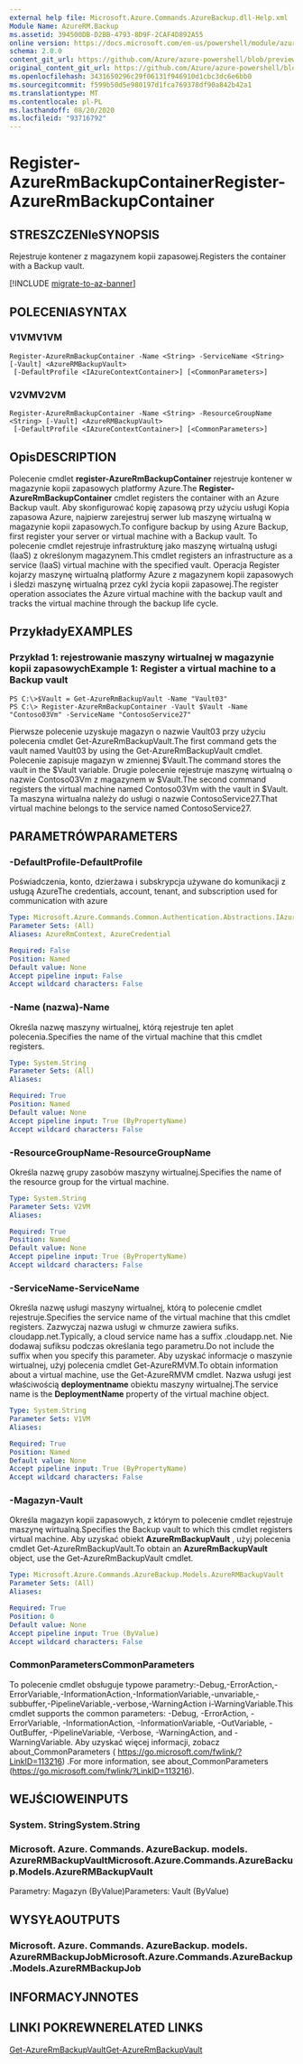 ```yaml
---
external help file: Microsoft.Azure.Commands.AzureBackup.dll-Help.xml
Module Name: AzureRM.Backup
ms.assetid: 394500DB-D2BB-4793-8D9F-2CAF4D892A55
online version: https://docs.microsoft.com/en-us/powershell/module/azurerm.backup/register-azurermbackupcontainer
schema: 2.0.0
content_git_url: https://github.com/Azure/azure-powershell/blob/preview/src/ResourceManager/AzureBackup/Commands.AzureBackup/help/Register-AzureRmBackupContainer.md
original_content_git_url: https://github.com/Azure/azure-powershell/blob/preview/src/ResourceManager/AzureBackup/Commands.AzureBackup/help/Register-AzureRmBackupContainer.md
ms.openlocfilehash: 3431650296c29f06131f946910d1cbc3dc6e6bb0
ms.sourcegitcommit: f599b50d5e980197d1fca769378df90a842b42a1
ms.translationtype: MT
ms.contentlocale: pl-PL
ms.lasthandoff: 08/20/2020
ms.locfileid: "93716792"
---
```

# <span data-ttu-id="86d05-101">Register-AzureRmBackupContainer</span><span class="sxs-lookup"><span data-stu-id="86d05-101">Register-AzureRmBackupContainer</span></span>

## <span data-ttu-id="86d05-102">STRESZCZENIe</span><span class="sxs-lookup"><span data-stu-id="86d05-102">SYNOPSIS</span></span>
<span data-ttu-id="86d05-103">Rejestruje kontener z magazynem kopii zapasowej.</span><span class="sxs-lookup"><span data-stu-id="86d05-103">Registers the container with a Backup vault.</span></span>

[!INCLUDE [migrate-to-az-banner](../../includes/migrate-to-az-banner.md)]

## <span data-ttu-id="86d05-104">POLECENIA</span><span class="sxs-lookup"><span data-stu-id="86d05-104">SYNTAX</span></span>

### <span data-ttu-id="86d05-105">V1VM</span><span class="sxs-lookup"><span data-stu-id="86d05-105">V1VM</span></span>
```
Register-AzureRmBackupContainer -Name <String> -ServiceName <String> [-Vault] <AzureRMBackupVault>
 [-DefaultProfile <IAzureContextContainer>] [<CommonParameters>]
```

### <span data-ttu-id="86d05-106">V2VM</span><span class="sxs-lookup"><span data-stu-id="86d05-106">V2VM</span></span>
```
Register-AzureRmBackupContainer -Name <String> -ResourceGroupName <String> [-Vault] <AzureRMBackupVault>
 [-DefaultProfile <IAzureContextContainer>] [<CommonParameters>]
```

## <span data-ttu-id="86d05-107">Opis</span><span class="sxs-lookup"><span data-stu-id="86d05-107">DESCRIPTION</span></span>
<span data-ttu-id="86d05-108">Polecenie cmdlet **register-AzureRmBackupContainer** rejestruje kontener w magazynie kopii zapasowych platformy Azure.</span><span class="sxs-lookup"><span data-stu-id="86d05-108">The **Register-AzureRmBackupContainer** cmdlet registers the container with an Azure Backup vault.</span></span>
<span data-ttu-id="86d05-109">Aby skonfigurować kopię zapasową przy użyciu usługi Kopia zapasowa Azure, najpierw zarejestruj serwer lub maszynę wirtualną w magazynie kopii zapasowych.</span><span class="sxs-lookup"><span data-stu-id="86d05-109">To configure backup by using Azure Backup, first register your server or virtual machine with a Backup vault.</span></span>
<span data-ttu-id="86d05-110">To polecenie cmdlet rejestruje infrastrukturę jako maszynę wirtualną usługi (IaaS) z określonym magazynem.</span><span class="sxs-lookup"><span data-stu-id="86d05-110">This cmdlet registers an infrastructure as a service (IaaS) virtual machine with the specified vault.</span></span>
<span data-ttu-id="86d05-111">Operacja Register kojarzy maszynę wirtualną platformy Azure z magazynem kopii zapasowych i śledzi maszynę wirtualną przez cykl życia kopii zapasowej.</span><span class="sxs-lookup"><span data-stu-id="86d05-111">The register operation associates the Azure virtual machine with the backup vault and tracks the virtual machine through the backup life cycle.</span></span>

## <span data-ttu-id="86d05-112">Przykłady</span><span class="sxs-lookup"><span data-stu-id="86d05-112">EXAMPLES</span></span>

### <span data-ttu-id="86d05-113">Przykład 1: rejestrowanie maszyny wirtualnej w magazynie kopii zapasowych</span><span class="sxs-lookup"><span data-stu-id="86d05-113">Example 1: Register a virtual machine to a Backup vault</span></span>
```
PS C:\>$Vault = Get-AzureRmBackupVault -Name "Vault03"
PS C:\> Register-AzureRmBackupContainer -Vault $Vault -Name "Contoso03Vm" -ServiceName "ContosoService27"
```

<span data-ttu-id="86d05-114">Pierwsze polecenie uzyskuje magazyn o nazwie Vault03 przy użyciu polecenia cmdlet Get-AzureRmBackupVault.</span><span class="sxs-lookup"><span data-stu-id="86d05-114">The first command gets the vault named Vault03 by using the Get-AzureRmBackupVault cmdlet.</span></span>
<span data-ttu-id="86d05-115">Polecenie zapisuje magazyn w zmiennej $Vault.</span><span class="sxs-lookup"><span data-stu-id="86d05-115">The command stores the vault in the $Vault variable.</span></span>
<span data-ttu-id="86d05-116">Drugie polecenie rejestruje maszynę wirtualną o nazwie Contoso03Vm z magazynem w $Vault.</span><span class="sxs-lookup"><span data-stu-id="86d05-116">The second command registers the virtual machine named Contoso03Vm with the vault in $Vault.</span></span>
<span data-ttu-id="86d05-117">Ta maszyna wirtualna należy do usługi o nazwie ContosoService27.</span><span class="sxs-lookup"><span data-stu-id="86d05-117">That virtual machine belongs to the service named ContosoService27.</span></span>

## <span data-ttu-id="86d05-118">PARAMETRÓW</span><span class="sxs-lookup"><span data-stu-id="86d05-118">PARAMETERS</span></span>

### <span data-ttu-id="86d05-119">-DefaultProfile</span><span class="sxs-lookup"><span data-stu-id="86d05-119">-DefaultProfile</span></span>
<span data-ttu-id="86d05-120">Poświadczenia, konto, dzierżawa i subskrypcja używane do komunikacji z usługą Azure</span><span class="sxs-lookup"><span data-stu-id="86d05-120">The credentials, account, tenant, and subscription used for communication with azure</span></span>

```yaml
Type: Microsoft.Azure.Commands.Common.Authentication.Abstractions.IAzureContextContainer
Parameter Sets: (All)
Aliases: AzureRmContext, AzureCredential

Required: False
Position: Named
Default value: None
Accept pipeline input: False
Accept wildcard characters: False
```

### <span data-ttu-id="86d05-121">-Name (nazwa)</span><span class="sxs-lookup"><span data-stu-id="86d05-121">-Name</span></span>
<span data-ttu-id="86d05-122">Określa nazwę maszyny wirtualnej, którą rejestruje ten aplet polecenia.</span><span class="sxs-lookup"><span data-stu-id="86d05-122">Specifies the name of the virtual machine that this cmdlet registers.</span></span>

```yaml
Type: System.String
Parameter Sets: (All)
Aliases:

Required: True
Position: Named
Default value: None
Accept pipeline input: True (ByPropertyName)
Accept wildcard characters: False
```

### <span data-ttu-id="86d05-123">-ResourceGroupName</span><span class="sxs-lookup"><span data-stu-id="86d05-123">-ResourceGroupName</span></span>
<span data-ttu-id="86d05-124">Określa nazwę grupy zasobów maszyny wirtualnej.</span><span class="sxs-lookup"><span data-stu-id="86d05-124">Specifies the name of the resource group for the virtual machine.</span></span>

```yaml
Type: System.String
Parameter Sets: V2VM
Aliases:

Required: True
Position: Named
Default value: None
Accept pipeline input: True (ByPropertyName)
Accept wildcard characters: False
```

### <span data-ttu-id="86d05-125">-ServiceName</span><span class="sxs-lookup"><span data-stu-id="86d05-125">-ServiceName</span></span>
<span data-ttu-id="86d05-126">Określa nazwę usługi maszyny wirtualnej, którą to polecenie cmdlet rejestruje.</span><span class="sxs-lookup"><span data-stu-id="86d05-126">Specifies the service name of the virtual machine that this cmdlet registers.</span></span>
<span data-ttu-id="86d05-127">Zazwyczaj nazwa usługi w chmurze zawiera sufiks. cloudapp.net.</span><span class="sxs-lookup"><span data-stu-id="86d05-127">Typically, a cloud service name has a suffix .cloudapp.net.</span></span>
<span data-ttu-id="86d05-128">Nie dodawaj sufiksu podczas określania tego parametru.</span><span class="sxs-lookup"><span data-stu-id="86d05-128">Do not include the suffix when you specify this parameter.</span></span>
<span data-ttu-id="86d05-129">Aby uzyskać informacje o maszynie wirtualnej, użyj polecenia cmdlet Get-AzureRMVM.</span><span class="sxs-lookup"><span data-stu-id="86d05-129">To obtain information about a virtual machine, use the Get-AzureRMVM cmdlet.</span></span>
<span data-ttu-id="86d05-130">Nazwa usługi jest właściwością **deploymentname** obiektu maszyny wirtualnej.</span><span class="sxs-lookup"><span data-stu-id="86d05-130">The service name is the **DeploymentName** property of the virtual machine object.</span></span>

```yaml
Type: System.String
Parameter Sets: V1VM
Aliases:

Required: True
Position: Named
Default value: None
Accept pipeline input: True (ByPropertyName)
Accept wildcard characters: False
```

### <span data-ttu-id="86d05-131">-Magazyn</span><span class="sxs-lookup"><span data-stu-id="86d05-131">-Vault</span></span>
<span data-ttu-id="86d05-132">Określa magazyn kopii zapasowych, z którym to polecenie cmdlet rejestruje maszynę wirtualną.</span><span class="sxs-lookup"><span data-stu-id="86d05-132">Specifies the Backup vault to which this cmdlet registers virtual machine.</span></span>
<span data-ttu-id="86d05-133">Aby uzyskać obiekt **AzureRmBackupVault** , użyj polecenia cmdlet Get-AzureRmBackupVault.</span><span class="sxs-lookup"><span data-stu-id="86d05-133">To obtain an **AzureRmBackupVault** object, use the Get-AzureRmBackupVault cmdlet.</span></span>

```yaml
Type: Microsoft.Azure.Commands.AzureBackup.Models.AzureRMBackupVault
Parameter Sets: (All)
Aliases:

Required: True
Position: 0
Default value: None
Accept pipeline input: True (ByValue)
Accept wildcard characters: False
```

### <span data-ttu-id="86d05-134">CommonParameters</span><span class="sxs-lookup"><span data-stu-id="86d05-134">CommonParameters</span></span>
<span data-ttu-id="86d05-135">To polecenie cmdlet obsługuje typowe parametry:-Debug,-ErrorAction,-ErrorVariable,-InformationAction,-InformationVariable,-unvariable,-subbuffer,-PipelineVariable,-verbose,-WarningAction i-WarningVariable.</span><span class="sxs-lookup"><span data-stu-id="86d05-135">This cmdlet supports the common parameters: -Debug, -ErrorAction, -ErrorVariable, -InformationAction, -InformationVariable, -OutVariable, -OutBuffer, -PipelineVariable, -Verbose, -WarningAction, and -WarningVariable.</span></span> <span data-ttu-id="86d05-136">Aby uzyskać więcej informacji, zobacz about_CommonParameters ( https://go.microsoft.com/fwlink/?LinkID=113216) .</span><span class="sxs-lookup"><span data-stu-id="86d05-136">For more information, see about_CommonParameters (https://go.microsoft.com/fwlink/?LinkID=113216).</span></span>

## <span data-ttu-id="86d05-137">WEJŚCIOWE</span><span class="sxs-lookup"><span data-stu-id="86d05-137">INPUTS</span></span>

### <span data-ttu-id="86d05-138">System. String</span><span class="sxs-lookup"><span data-stu-id="86d05-138">System.String</span></span>

### <span data-ttu-id="86d05-139">Microsoft. Azure. Commands. AzureBackup. models. AzureRMBackupVault</span><span class="sxs-lookup"><span data-stu-id="86d05-139">Microsoft.Azure.Commands.AzureBackup.Models.AzureRMBackupVault</span></span>
<span data-ttu-id="86d05-140">Parametry: Magazyn (ByValue)</span><span class="sxs-lookup"><span data-stu-id="86d05-140">Parameters: Vault (ByValue)</span></span>

## <span data-ttu-id="86d05-141">WYSYŁA</span><span class="sxs-lookup"><span data-stu-id="86d05-141">OUTPUTS</span></span>

### <span data-ttu-id="86d05-142">Microsoft. Azure. Commands. AzureBackup. models. AzureRMBackupJob</span><span class="sxs-lookup"><span data-stu-id="86d05-142">Microsoft.Azure.Commands.AzureBackup.Models.AzureRMBackupJob</span></span>

## <span data-ttu-id="86d05-143">INFORMACYJN</span><span class="sxs-lookup"><span data-stu-id="86d05-143">NOTES</span></span>

## <span data-ttu-id="86d05-144">LINKI POKREWNE</span><span class="sxs-lookup"><span data-stu-id="86d05-144">RELATED LINKS</span></span>

[<span data-ttu-id="86d05-145">Get-AzureRmBackupVault</span><span class="sxs-lookup"><span data-stu-id="86d05-145">Get-AzureRmBackupVault</span></span>](./Get-AzureRmBackupVault.md)


